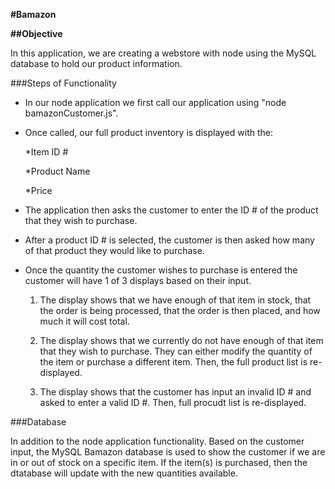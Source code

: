 **#Bamazon**

**##Objective**

In this application, we are creating a webstore with node using the MySQL database to hold our product information.

###Steps of Functionality

* In our node application we first call our application using "node bamazonCustomer.js".

* Once called, our full product inventory is displayed with the:

	*Item ID #

	*Product Name

	*Price

* The application then asks the customer to enter the ID # of the product that they wish to purchase.

* After a product ID # is selected, the customer is then asked how many of that product they would like to purchase.

* Once the quantity the customer wishes to purchase is entered the customer will have 1 of 3 displays based on their input.

	1. The display shows that we have enough of that item in 	stock, that the order is being processed, that the order is 	then placed, and how much it will cost total.

	1. The display shows that we currently do not have enough of 	that item that they wish to purchase. They can either modify 	the quantity of the item or purchase a different item. Then, 	the full product list is re-displayed.

	1. The display shows that the customer has input an invalid 	ID # and asked to enter a valid ID #. Then, full procudt 	list is re-displayed.

###Database

In addition to the node application functionality. Based on the customer input, the MySQL Bamazon database is used to show the customer if we are in or out of stock on a specific item. If the item(s) is purchased, then the dtatabase will update with the new quantities available.